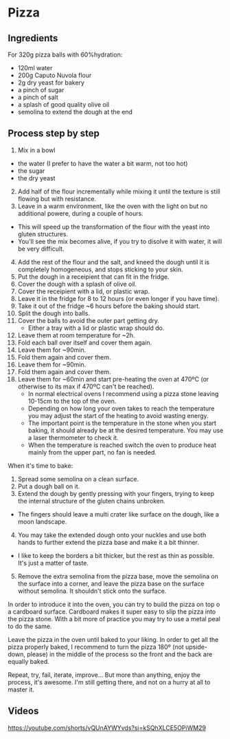 # Pizza

## Ingredients

For 320g pizza balls with 60%hydration:
- 120ml water
- 200g Caputo Nuvola flour
- 2g dry yeast for bakery
- a pinch of sugar
- a pinch of salt
- a splash of good quality olive oil
- semolina to extend the dough at the end

## Process step by step
1. Mix in a bowl
  - the water (I prefer to have the water a bit warm, not too hot)
  - the sugar
  - the dry yeast
2. Add half of the flour incrementally while mixing it until the texture is still flowing but with resistance.
3. Leave in a warm environment, like the oven with the light on but no additional powere, during a couple of hours.
  - This will speed up the transformation of the flour with the yeast into gluten structures.
  - You'll see the mix becomes alive, if you try to disolve it with water, it will be very difficult.
4. Add the rest of the flour and the salt, and kneed the dough until it is completely homogeneous, and stops sticking to your skin.
5. Put the dough in a receipient that can fit in the fridge.
6. Cover the dough with a splash of olive oil.
7. Cover the receipient with a lid, or plastic wrap. 
8. Leave it in the fridge for 8 to 12 hours (or even longer if you have time).
9. Take it out of the fridge ~6 hours before the baking should start.
10. Split the dough into balls.
11. Cover the balls to avoid the outer part getting dry.
    - Either a tray with a lid or plastic wrap should do.
12. Leave them at room temperature for ~2h.
13. Fold each ball over itself and cover them again.
14. Leave them for ~90min.
15. Fold them again and cover them.
16. Leave them for ~90min.
17. Fold them again and cover them.
18. Leave them for ~60min and start pre-heating the oven at 470ºC (or otherwise to its max if 470ºC can't be reached).
    - In normal electrical ovens I recommend using a pizza stone leaving 10-15cm to the top of the oven.
    - Depending on how long your oven takes to reach the temperature you may adjust the start of the heating to avoid wasting energy.
    - The important point is the temperature in the stone when you start baking, it should already be at the desired temperature. You may use a laser thermometer to check it.
    - When the temperature is reached switch the oven to produce heat mainly from the upper part, no fan is needed.

When it's time to bake:
1. Spread some semolina on a clean surface.
2. Put a dough ball on it.
3. Extend the dough by gently pressing with your fingers, trying to keep the internal structure of the gluten chains unbroken.
  - The fingers should leave a multi crater like surface on the dough, like a moon landscape.
4. You may take the extended dough onto your nuckles and use both hands to further extend the pizza base and make it a bit thinner.
  - I like to keep the borders a bit thicker, but the rest as thin as possible. It's just a matter of taste.
5. Remove the extra semolina from the pizza base, move the semolina on the surface into a corner, and leave the pizza base on the surface without semolina. It shouldn't stick onto the surface.

In order to introduce it into the oven, you can try to build the pizza on top o a cardboard surface.
Cardboard makes it super easy to slip the pizza into the pizza stone.
With a bit more of practice you may try to use a metal peal to do the same.

Leave the pizza in the oven until baked to your liking.
In order to get all the pizza properly baked, I recommend to turn the pizza 180º (not upside-down, please) in the middle of the process so the front and the back are equally baked.

Repeat, try, fail, iterate, improve... But more than anything, enjoy the process, it's awesome.
I'm still getting there, and not on a hurry at all to master it.

## Videos
https://youtube.com/shorts/vQUnAYWYvds?si=kSQhXLCE5OPiWM29
